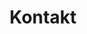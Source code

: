 ---
title: "Kontakt"
layout: "contact"
aliases:
  - /contact.html
  - /kontakt.html

intro_text: "Sie möchten Tickets kaufen, ein Abonnement bestellen oder haben Fragen rund um die Schäftlarner Konzerte? Bitte zögern Sie nicht, uns zu kontaktieren!"

contact_services:
  - icon: "fa-solid fa-fax"
    title: "Abonnement bestellen"
    description: "Bitte schriftlich, per E-Mail, telefonisch oder per Fax:"
    content: 'Förderkreis Schäftlarner Konzerte e.V.<br>RAin Rieder, Bahnhofstr. 15, 82515 Wolfratshausen<br><i>Fax</i>: 08171 - 433 030<br>E-Mail: <a href="mailto:kontakt@schaeftlarner-konzerte.de?subject=Abonnementbestellung">kontakt@schaeftlarner-konzerte.de</a> (Abo-Service)'
  
  - icon: "fa-solid fa-phone"
    title: "Tickets kaufen"
    description: 'Eintrittskarten an allen <a href="https://www.muenchenticket.de/tickets/vorverkaufsstellen" target="blank">Vorverkaufsstellen</a><br>mit München-Ticket-Anschluss<br>sowie online:<br><a href="https://www.muenchenticket.de/tickets/event/pse3h39ynpib/" target="_blank">muenchenticket.de</a><br><br>Tickets für junge Besucher (U27) unter:<br><a href="mailto:kontakt@schaeftlarner-konzerte.de?subject=Karten für junge Besucher">kontakt@schaeftlarner-konzerte.de</a>'
    content: ""
  
  - icon: "fa-solid fa-envelope"
    title: "Interesse am Förderkreis"
    description: "Ihre Anfragen beantworten wir gerne.<br>Bitte senden Sie uns eine E-Mail<br>an:"
    content: '<a href="mailto:foerderkreis@schaeftlarner-konzerte.de?Subject=Interesse%20am%20Förderkreis">foerderkreis@schaeftlarner-konzerte.de</a>'

directions_intro: "Kloster Schäftlarn liegt knapp 30 Kilometer südlich von München und ist mit S-Bahn oder Auto schnell zu erreichen."

directions:
  - 'S-Bahn - S 7:<br>Station Hohenschäftlarn: <b>Unentgeltlicher Bus-Transfer zum Kloster</b> (18:30 Uhr) <b>und zurück</b> (direkt im Anschluss an das Konzert) oder<br>Station Ebenhausen-Schäftlarn: ca. 15 Minuten Fußweg zum Kloster (bergab).'
  - 'A 95 Garmisch: Ausfahrt Schäftlarn, über Hohenschäftlarn nach Kloster Schäftlarn.'
  - 'Über die B11: In Hohenschäftlarn Richtung Kloster Schäftlarn abbiegen.'
  - 'Über die Staatsstraße 2072 (München - Bad Tölz): Auf Höhe Kleindingharting/Beigarten Richtung Kloster Schäftlarn abbiegen.'

parking_warning: '<i class="fa-solid fa-warning" style="color:red; font-size:1.3em;"></i>&nbsp;Bitte parken Sie nur auf den ausgewiesenen Parkplätzen (gegenüber der Kirche, beim Internat und auf der Rückseite des Verwaltungstrakts gegenüber vom Sägewerk). Die Polizei verteilt regelmäßig Strafzettel an der Klosterstraße und auf dem Grünstreifen Richtung Schäftlarner Berg.'
---